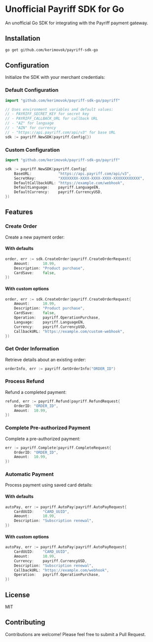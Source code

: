 # Unofficial Payriff SDK for Go

An unofficial Go SDK for integrating with the Payriff payment gateway.

## Installation

```bash
go get github.com/kerimovok/payriff-sdk-go
```

## Configuration

Initialize the SDK with your merchant credentials:

### Default Configuration

```go
import "github.com/kerimovok/payriff-sdk-go/payriff"

// Uses environment variables and default values:
// - PAYRIFF_SECRET_KEY for secret key
// - PAYRIFF_CALLBACK_URL for callback URL
// - "AZ" for language
// - "AZN" for currency
// - "https://api.payriff.com/api/v3" for base URL
sdk := payriff.NewSDK(payriff.Config{})
```

### Custom Configuration

```go
import "github.com/kerimovok/payriff-sdk-go/payriff"

sdk := payriff.NewSDK(payriff.Config{
	BaseURL:            "https://api.payriff.com/api/v3",
	SecretKey:          "XXXXXXXX-XXXX-XXXX-XXXX-XXXXXXXXXXXX",
	DefaultCallbackURL: "https://example.com/webhook",
	DefaultLanguage:    payriff.LanguageEN,
	DefaultCurrency:    payriff.CurrencyUSD,
})
```

## Features

### Create Order

Create a new payment order:

#### With defaults

```go
order, err := sdk.CreateOrder(payriff.CreateOrderRequest{
	Amount:      10.99,
	Description: "Product purchase",
	CardSave:    false,
})
```

#### With custom options

```go
order, err := sdk.CreateOrder(payriff.CreateOrderRequest{
    Amount:      10.99,
    Description: "Product purchase",
    CardSave:    false,
    Operation:   payriff.OperationPurchase,
    Language:    payriff.LanguageEN,
    Currency:    payriff.CurrencyUSD,
    CallbackURL: "https://example.com/custom-webhook",
})
```

### Get Order Information

Retrieve details about an existing order:

```go
orderInfo, err := payriff.GetOrderInfo("ORDER_ID")
```

### Process Refund

Refund a completed payment:

```go
refund, err := payriff.Refund(payriff.RefundRequest{
	OrderID: "ORDER_ID",
	Amount:  10.99,
})
```

### Complete Pre-authorized Payment

Complete a pre-authorized payment:

```go
err := payriff.Complete(payriff.CompleteRequest{
	OrderID: "ORDER_ID",
	Amount:  10.99,
})
```

### Automatic Payment

Process payment using saved card details:

#### With defaults

```go
autoPay, err := payriff.AutoPay(payriff.AutoPayRequest{
	CardUUID:    "CARD_UUID",
	Amount:      10.99,
	Description: "Subscription renewal",
})
```

#### With custom options

```go
autoPay, err := payriff.AutoPay(payriff.AutoPayRequest{
	CardUUID:    "CARD_UUID",
	Amount:      10.99,
	Currency:    payriff.CurrencyUSD,
	Description: "Subscription renewal",
	CallbackURL: "https://example.com/webhook",
	Operation:   payriff.OperationPurchase,
})
```

## License

MIT

## Contributing

Contributions are welcome! Please feel free to submit a Pull Request.
